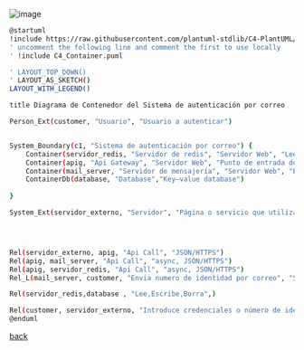 ![image](http://www.plantuml.com/plantuml/png/ZLDDJXjD4Dtx5FNDvhCbWnKfgwm0smA2mLPiXB8QbRihfb5FzQH_02UAb3la13b0Ljbbwvla9Ecs1my3Hc9MFQ_hLRrwR-R0URG-5BhrdsAXWoIuzhvqxtezYtVx2-MlmpmuiiAm9_RxmXIzKYCdpfxpKgjvh_zsRvAWo_DHhq3doKOexqS6AYQxNwR-_qFWI2w8FVXhWaz6QtEdU04w5W6oXCQriYwU3CJXe8r0hPUnnrRbym7nTdJuSNmvosVZIJuONrsqEpLsECsdPyDP_oI25NHrEZl9HyFZuSKWWYsll2OOA5nOB13IZFNE98sDRngcoddQt618PYY1Ggr-CvInGXXhoRHQ4xBES3wyzsqHd3S5sIvabowWLIQhZu1r5vl5-QtfClNFZqnWYNRP5czYzMk6PXtuseBuR1rfExAtAWhFBKdbKfyAI8tMMFOOlA9vUXyHTO6Si6fEi0JIgb0SPwCtBX4rmXmTfMF2Ob-FnLmHmuAOB8AETHmAifjw9PDWYH82Ax7114g4KDdHUI8RIxM8EWvB1SVewGwNksHE0dkJUX5xYn8hQLZghJcV0q61J3S86rN69qt25ANXI2FtR7Q1IkV9Dx9F_2g87TwGNVt2NNA6V1jlW7IrUdDpT6h1A0sWVbYx4LrJnM3UbkWnkHmx3wfZritEQFdt-uzRr87WeM93RdtRVZh3UrydJ_UUB9j7WjVUhNukKgO6reL2cRLNmIkjlgoNS2zzSGcfWqlF1z8xvZqAiOzQfwdlf-EBtibiDfb6Pc9jQXgMDmZebYowy0Al-NM_ZfgFcWdNFsSAKE7EyEgWri6VpoOPTAgzcneUCe7gDnfk_gBkKMHZrgr8zT0TCPsojqO6GI1YJsAXK9C30xpwyqnQNEg0M8P2_mC0)

```bash
@startuml
!include https://raw.githubusercontent.com/plantuml-stdlib/C4-PlantUML/master/C4_Container.puml
' uncomment the following line and comment the first to use locally
' !include C4_Container.puml

' LAYOUT_TOP_DOWN()
' LAYOUT_AS_SKETCH()
LAYOUT_WITH_LEGEND()

title Diagrama de Contenedor del Sistema de autenticación por correo

Person_Ext(customer, "Usuario", "Usuario a autenticar")


System_Boundary(c1, "Sistema de autenticación por correo") {
    Container(servidor_redis, "Servidor de redis", "Servidor Web", "Lee, escribe y elimina datos de la base de datos, tambien genera los numeros de identidad unicos de cada usuario")
    Container(apig, "Api Gateway", "Servidor Web", "Punto de entrada de la aplicación que maneja a los otros componentes")
    Container(mail_server, "Servidor de mensajería", "Servidor Web", "Envía el numero de identidad asignado al usuario por correo")
    ContainerDb(database, "Database","Key–value database")
   
}

System_Ext(servidor_externo, "Servidor", "Página o servicio que utiliza el sistema de autenticación de usuario")




Rel(servidor_externo, apig, "Api Call", "JSON/HTTPS")
Rel(apig, mail_server, "Api Call", "async, JSON/HTTPS")
Rel(apig, servidor_redis, "Api Call", "async, JSON/HTTPS")
Rel_L(mail_server, customer, "Envia numero de identidad por correo", "SMTP" )

Rel(servidor_redis,database , "Lee,Escribe,Borra",)

Rel(customer, servidor_externo, "Introduce credenciales o número de identidad")
@enduml
```

[back](./../../Diagramas.md)